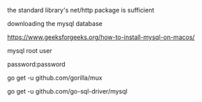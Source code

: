 the standard library's net/http package is sufficient 

downloading the mysql database 

https://www.geeksforgeeks.org/how-to-install-mysql-on-macos/

mysql root user

password:password

go get -u github.com/gorilla/mux        

go get -u github.com/go-sql-driver/mysql

